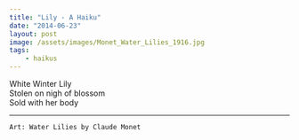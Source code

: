 ```yaml
---
title: "Lily - A Haiku"
date: "2014-06-23"
layout: post
image: /assets/images/Monet_Water_Lilies_1916.jpg
tags: 
    - haikus
---
```




White Winter Lily   
Stolen on nigh of blossom  
Sold with her body  

***
`Art: Water Lilies by Claude Monet`